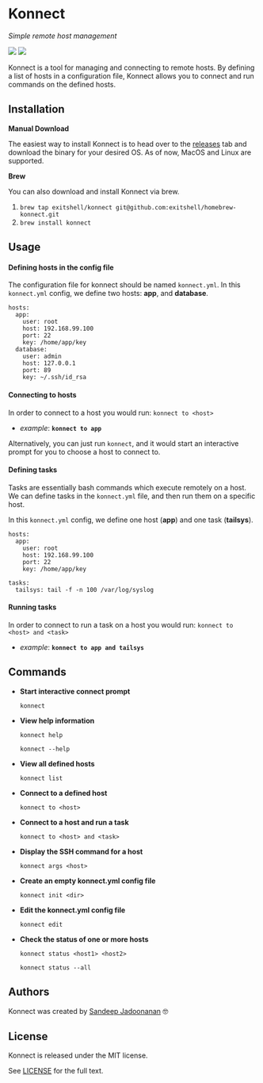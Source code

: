 # Konnect

*Simple remote host management*

<img src="https://img.shields.io/github/release/exitshell/konnect.svg" /> <img src="https://img.shields.io/github/license/exitshell/konnect.svg" />

Konnect is a tool for managing and connecting to remote hosts. By defining a list of hosts in a configuration file, Konnect allows you to connect and run commands on the defined hosts.

Installation
--------------
**Manual Download**

The easiest way to install Konnect is to head over to the [releases](https://github.com/exitshell/konnect/releases) tab and download the binary for your desired OS. As of now, MacOS and Linux are supported.

**Brew**

You can also download and install Konnect via brew.
1. `brew tap exitshell/konnect git@github.com:exitshell/homebrew-konnect.git`
1. `brew install konnect`

Usage
--------------

####  Defining hosts in the config file

The configuration file for konnect should be named `konnect.yml`.
In this `konnect.yml` config, we define two hosts: **app**, and **database**.

```
hosts:
  app:
    user: root
    host: 192.168.99.100
    port: 22
    key: /home/app/key
  database:
    user: admin
    host: 127.0.0.1
    port: 89
    key: ~/.ssh/id_rsa
```

####  Connecting to hosts
In order to connect to a host you would run: `konnect to <host>`

- _example_: **`konnect to app`**

Alternatively, you can just run `konnect`, and it would start an interactive prompt for you to choose a host to connect to.

#### Defining tasks
Tasks are essentially bash commands which execute remotely on a host. We can define tasks in the `konnect.yml` file, and then run them on a specific host.

In this `konnect.yml` config, we define one host (**app**) and one task (**tailsys**).

```
hosts:
  app:
    user: root
    host: 192.168.99.100
    port: 22
    key: /home/app/key

tasks:
  tailsys: tail -f -n 100 /var/log/syslog
```

####  Running tasks
In order to connect to run a task on a host you would run: `konnect to <host> and <task>`

- _example_: **`konnect to app and tailsys`**


Commands
--------------

- **Start interactive connect prompt**

	`konnect`


- **View help information**

	`konnect help`

	`konnect --help`


- **View all defined hosts**

	`konnect list`


- **Connect to a defined host**

	`konnect to <host>`


- **Connect to a host and run a task**

	`konnect to <host> and <task>`


- **Display the SSH command for a host**

	`konnect args <host>`


- **Create an empty konnect.yml config file**

	`konnect init <dir>`

- **Edit the konnect.yml config file**

	`konnect edit`


- **Check the status of one or more hosts**

	`konnect status <host1> <host2>`

	`konnect status --all`


Authors
--------------
Konnect was created by [Sandeep Jadoonanan](https://github.com/TunedMystic) 🤓

License
--------------
Konnect is released under the MIT license.

See [LICENSE](LICENSE) for the full text.

